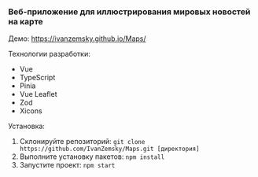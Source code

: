 ### Веб-приложение для иллюстрирования мировых новостей на карте

Демо: https://ivanzemsky.github.io/Maps/

Технологии разработки:
- Vue
- TypeScript
- Pinia
- Vue Leaflet
- Zod
- Xicons

Установка:

1. Склонируйте репозиторий: ```git clone https://github.com/IvanZemsky/Maps.git [директория]```
2. Выполните установку пакетов: ```npm install ```
3. Запустите проект: ```npm start```